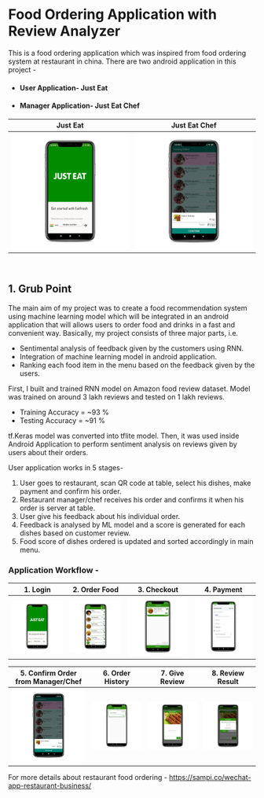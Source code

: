 # Food Ordering Application with Review Analyzer
 
 This is a food ordering application which was inspired from food ordering system at restaurant in china. There are two android application in this project - 
 
 - #### User Application- Just Eat
 - #### Manager Application- Just Eat Chef
 
 | Just Eat                            | Just Eat Chef                       |
 |-------------------------------------|-------------------------------------|
 |<img src="images/0.png" width="250"> | <img src="images/4.png" width="250">|
 
 <br />
 
 
 
 ## 1. Grub Point
 
The main aim of my project was to create a food recommendation system using machine learning model which will be integrated in an android application that will allows users to order food and drinks in a fast and convenient way. Basically, my project consists of three major parts, i.e. 

- Sentimental analysis of feedback given by the customers using RNN.
- Integration of machine learning model in android application.
- Ranking each food item in the menu based on the feedback given by the users. 


First, I built and trained RNN model on Amazon food review dataset. Model was trained on around 3 lakh reviews and tested on 1 lakh reviews.

- Training Accuracy = ~93 %
- Testing Accuracy = ~91 %

tf.Keras model was converted into tflite model. Then, it was used inside Android Application to perform sentiment analysis on reviews given by users about their orders.

User application works in 5 stages- 

1. User goes to restaurant, scan QR code at table, select his dishes, make payment and confirm his order.
2. Restaurant manager/chef receives his order and confirms it when his order is server at table.
3. User give his feedback about his individual order.
4. Feedback is analysed by ML model and a score is generated for each dishes based on customer review.
5. Food score of dishes ordered is updated and sorted accordingly in main menu.

### Application Workflow - 

|1. Login                                | 2. Order Food                          | 3. Checkout                          | 4. Payment  |
| ---------------------------------------| -------------------------------------- |--------------------------------------|-------------|
| <img src="images/0.png" width="200px"> | <img src="images/1.png" width="200px"> |<img src="images/2.png" width="200px">|<img src="images/3.png" width="200px">|

|5. Confirm Order from Manager/Chef      | 6. Order History                       | 7. Give Review                       | 8. Review Result |
| ---------------------------------------| -------------------------------------- |--------------------------------------|-------------|
| <img src="images/4.png" width="200px"> | <img src="images/5.png" width="200px"> |<img src="images/6.png" width="200px">|<img src="images/8.png" width="200px">|

 
 
 For more details about restaurant food ordering - https://sampi.co/wechat-app-restaurant-business/
